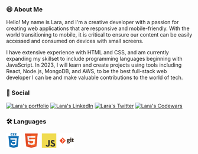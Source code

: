 <!--
**devlarabar/devlarabar** is a ✨ _special_ ✨ repository because its `README.md` (this file) appears on your GitHub profile.

Here are some ideas to get you started:

- 🔭 I’m currently working on ...
- 🌱 I’m currently learning ...
- 👯 I’m looking to collaborate on ...
- 🤔 I’m looking for help with ...
- 💬 Ask me about ...
- 📫 How to reach me: ...
- 😄 Pronouns: ...
- ⚡ Fun fact: ...
-->

### 😄 About Me
Hello! My name is Lara, and I'm a creative developer with a passion for creating web applications that are responsive and mobile-friendly. With the world transitioning to mobile, it is critical to ensure our content can be easily accessed and consumed on devices with small screens.

I have extensive experience with HTML and CSS, and am currently expanding my skillset to include programming languages beginning with JavaScript. In 2023, I will learn and create projects using tools including React, Node.js, MongoDB, and AWS, to be the best full-stack web developer I can be and make valuable contributions to the world of tech.

### 💬 Social
<a href="https://laraalexander.netlify.app/"><img alt="Lara's portfolio" height="28px" src="https://img.shields.io/badge/website-771748?style=for-the-badge&logo=About.me&logoColor=FFFFFF" /></a>
<a href="https://www.linkedin.com/in/lara-sa/"><img alt="Lara's LinkedIn" src="https://img.shields.io/badge/LinkedIn-blue?logo=linkedin&logoColor=white&style=for-the-badge"></a>
<a href="https://twitter.com/devlarabar"><img alt="Lara's Twitter" src="https://img.shields.io/badge/Twitter-blue?logo=twitter&logoColor=white&style=for-the-badge"></a>
<a href="https://www.codewars.com/users/devlarabar"><img alt="Lara's Codewars" src="https://img.shields.io/badge/Codewars-red?logo=codewars&logoColor=white&style=for-the-badge"></a>

### :hammer_and_wrench: Languages
<div>
  <img src="https://github.com/devicons/devicon/blob/master/icons/css3/css3-plain-wordmark.svg"  title="CSS3" alt="CSS" width="40" height="40"/>&nbsp;
  <img src="https://github.com/devicons/devicon/blob/master/icons/html5/html5-original.svg" title="HTML5" alt="HTML" width="40" height="40"/>&nbsp;
  <img src="https://github.com/devicons/devicon/blob/master/icons/javascript/javascript-original.svg" title="JavaScript" alt="JavaScript" width="40" height="40"/>&nbsp;
  <img src="https://github.com/devicons/devicon/blob/master/icons/git/git-original-wordmark.svg" title="Git" **alt="Git" width="40" height="40"/>
</div>
